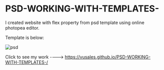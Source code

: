 # PSD-WORKING-WITH-TEMPLATES-

I created website with flex property from psd template using online photopea editor.

Template is below: <br/>

![psd](https://user-images.githubusercontent.com/58183073/135839784-cb97218e-23d4-414a-8db7-c7109d5602e6.jpg)


Click to see my work ----> https://vusales.github.io/PSD-WORKING-WITH-TEMPLATES-/


